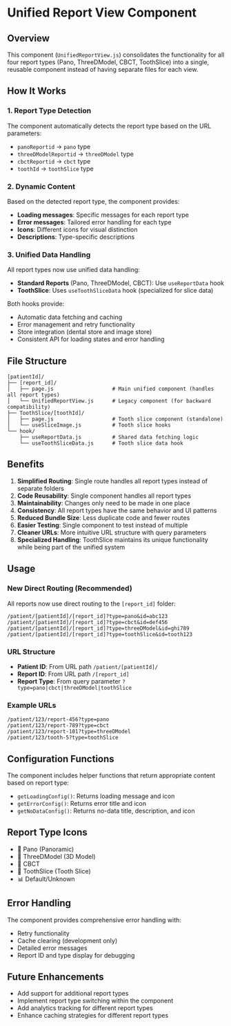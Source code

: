 # Unified Report View Component

## Overview
This component (`UnifiedReportView.js`) consolidates the functionality for all four report types (Pano, ThreeDModel, CBCT, ToothSlice) into a single, reusable component instead of having separate files for each view.

## How It Works

### 1. Report Type Detection
The component automatically detects the report type based on the URL parameters:
- `panoReportid` → `pano` type
- `threeDModelReportid` → `threeDModel` type  
- `cbctReportid` → `cbct` type
- `toothId` → `toothSlice` type

### 2. Dynamic Content
Based on the detected report type, the component provides:
- **Loading messages**: Specific messages for each report type
- **Error messages**: Tailored error handling for each type
- **Icons**: Different icons for visual distinction
- **Descriptions**: Type-specific descriptions

### 3. Unified Data Handling
All report types now use unified data handling:

- **Standard Reports** (Pano, ThreeDModel, CBCT): Use `useReportData` hook
- **ToothSlice**: Uses `useToothSliceData` hook (specialized for slice data)

Both hooks provide:
- Automatic data fetching and caching
- Error management and retry functionality
- Store integration (dental store and image store)
- Consistent API for loading states and error handling

## File Structure

```
[patientId]/
├── [report_id]/
│   ├── page.js                   # Main unified component (handles all report types)
│   └── UnifiedReportView.js      # Legacy component (for backward compatibility)
├── ToothSlice/[toothId]/
│   ├── page.js                   # Tooth slice component (standalone)
│   └── useSliceImage.js          # Tooth slice hooks
└── hook/
    ├── useReportData.js          # Shared data fetching logic
    └── useToothSliceData.js      # Tooth slice data hook
```

## Benefits

1. **Simplified Routing**: Single route handles all report types instead of separate folders
2. **Code Reusability**: Single component handles all report types
3. **Maintainability**: Changes only need to be made in one place
4. **Consistency**: All report types have the same behavior and UI patterns
5. **Reduced Bundle Size**: Less duplicate code and fewer routes
6. **Easier Testing**: Single component to test instead of multiple
7. **Cleaner URLs**: More intuitive URL structure with query parameters
8. **Specialized Handling**: ToothSlice maintains its unique functionality while being part of the unified system

## Usage

### New Direct Routing (Recommended)

All reports now use direct routing to the `[report_id]` folder:

```
/patient/[patientId]/[report_id]?type=pano&id=abc123
/patient/[patientId]/[report_id]?type=cbct&id=def456
/patient/[patientId]/[report_id]?type=threeDModel&id=ghi789
/patient/[patientId]/[report_id]?type=toothSlice&id=tooth123
```

### URL Structure

- **Patient ID**: From URL path `/patient/[patientId]/`
- **Report ID**: From URL path `/[report_id]`
- **Report Type**: From query parameter `?type=pano|cbct|threeDModel|toothSlice`

### Example URLs

```
/patient/123/report-456?type=pano
/patient/123/report-789?type=cbct
/patient/123/report-101?type=threeDModel
/patient/123/tooth-5?type=toothSlice
```

## Configuration Functions

The component includes helper functions that return appropriate content based on report type:

- `getLoadingConfig()`: Returns loading message and icon
- `getErrorConfig()`: Returns error title and icon  
- `getNoDataConfig()`: Returns no-data title, description, and icon

## Report Type Icons

- 🦷 Pano (Panoramic)
- 🎯 ThreeDModel (3D Model)
- 📄 CBCT
- 🦷 ToothSlice (Tooth Slice)
- 📊 Default/Unknown

## Error Handling

The component provides comprehensive error handling with:
- Retry functionality
- Cache clearing (development only)
- Detailed error messages
- Report ID and type display for debugging

## Future Enhancements

- Add support for additional report types
- Implement report type switching within the component
- Add analytics tracking for different report types
- Enhance caching strategies for different report types

